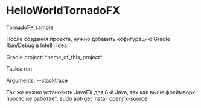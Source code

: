 # HelloWorldTornadoFX
TornadoFX sample

После создания проекта, нужно добавить кофигурацию Gradle Run/Debug в Intellij Idea.
<p>Gradle project: *name_of_this_project*
<p>Tasks: run
<p>Arguments: --stacktrace

Так же нужно установить JavaFX для 8-й Java, так как выше фреймворк просто не работает.
sudo apt-get install openjfx-source